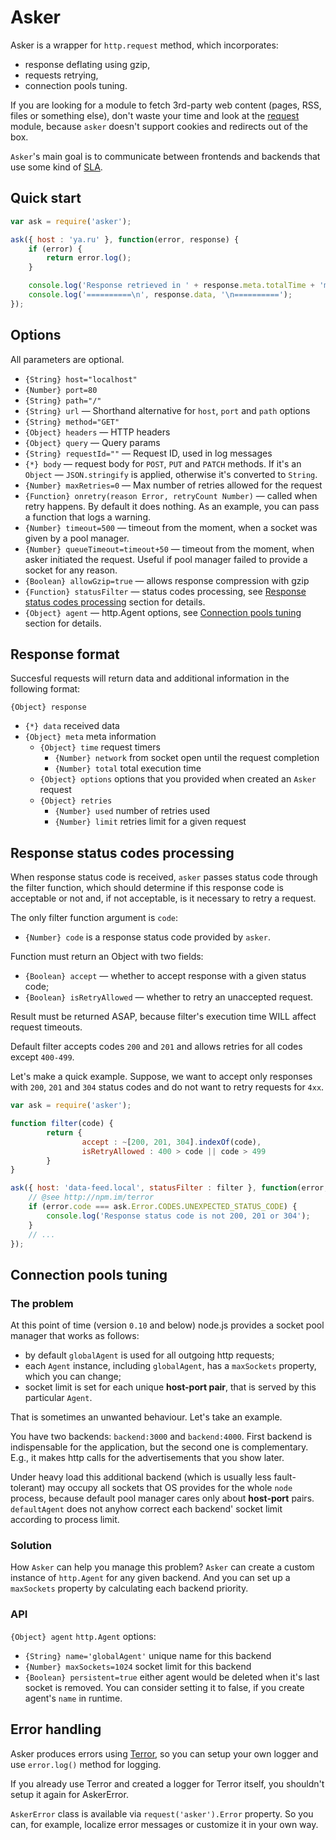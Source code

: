 # Asker

Asker is a wrapper for `http.request` method, which incorporates:
* response deflating using gzip,
* requests retrying,
* connection pools tuning.

If you are looking for a module to fetch 3rd-party web content (pages, RSS, files or something else), don't waste your time and look at the [request](http://npm.im/request) module, because `asker` doesn't support cookies and redirects out of the box.

`Asker`'s main goal is to communicate between frontends and backends that use some kind of [SLA](http://en.wikipedia.org/wiki/Service-level_agreement).

## Quick start

```javascript
var ask = require('asker');

ask({ host : 'ya.ru' }, function(error, response) {
    if (error) {
        return error.log();
    }

    console.log('Response retrieved in ' + response.meta.totalTime + 'ms');
    console.log('==========\n', response.data, '\n==========');
});
```

## Options

All parameters are optional.

* `{String} host="localhost"`
* `{Number} port=80`
* `{String} path="/"`
* `{String} url` — Shorthand alternative for `host`, `port` and `path` options
* `{String} method="GET"`
* `{Object} headers` — HTTP headers
* `{Object} query` — Query params
* `{String} requestId=""`  — Request ID, used in log messages
* `{*} body` — request body for `POST`, `PUT` and `PATCH` methods. If it's an `Object` — `JSON.stringify` is applied, otherwise it's converted to `String`.
* `{Number} maxRetries=0` — Max number of retries allowed for the request
* `{Function} onretry(reason Error, retryCount Number)` — called when retry happens. By default it does nothing. As an example, you can pass a function that logs a warning.
* `{Number} timeout=500` — timeout from the moment, when a socket was given by a pool manager.
* `{Number} queueTimeout=timeout+50` — timeout from the moment, when asker initiated the request. Useful if pool manager failed to provide a socket for any reason.
* `{Boolean} allowGzip=true` — allows response compression with gzip
* `{Function} statusFilter` — status codes processing, see [Response status codes processing](#response-status-codes-processing) section for details.
* `{Object} agent` — http.Agent options, see [Connection pools tuning](#connection-pools-tuning) section for details.

## Response format

Succesful requests will return data and additional information in the following format:

`{Object} response`
* `{*} data` received data
* `{Object} meta` meta information
    * `{Object} time` request timers
        * `{Number} network` from socket open until the request completion
        * `{Number} total` total execution time
    * `{Object} options` options that you provided when created an `Asker` request
    * `{Object} retries`
        * `{Number} used` number of retries used
        * `{Number} limit` retries limit for a given request

## Response status codes processing

When response status code is received, `asker` passes status code through the filter function, which should determine if this response code is acceptable or not and, if not acceptable, is it necessary to retry a request.

The only filter function argument is `code`:
* `{Number} code` is a response status code provided by `asker`.

Function must return an Object with two fields:
* `{Boolean} accept` — whether to accept response with a given status code;
* `{Boolean} isRetryAllowed` — whether to retry an unaccepted request.

Result must be returned ASAP, because filter's execution time WILL affect request timeouts.

Default filter accepts codes `200` and `201` and allows retries for all codes except `400-499`.

Let's make a quick example. Suppose, we want to accept only responses with `200`, `201` and `304` status codes and do not want to retry requests for `4xx`.

```javascript
var ask = require('asker');

function filter(code) {
		return {
				accept : ~[200, 201, 304].indexOf(code),
				isRetryAllowed : 400 > code || code > 499
		}
}

ask({ host: 'data-feed.local', statusFilter : filter }, function(error, response) {
    // @see http://npm.im/terror
    if (error.code === ask.Error.CODES.UNEXPECTED_STATUS_CODE) {
        console.log('Response status code is not 200, 201 or 304');
    }
    // ...
});
```

## Connection pools tuning

### The problem

At this point of time (version `0.10` and below) node.js provides a socket pool manager that works as follows:

* by default `globalAgent` is used for all outgoing http requests;
* each `Agent` instance, including `globalAgent`, has a `maxSockets` property, which you can change;
* socket limit is set for each unique __host-port pair__, that is served by this particular `Agent`.

That is sometimes an unwanted behaviour. Let's take an example.

You have two backends: `backend:3000` and `backend:4000`. First backend is indispensable for the application, but the second one is complementary. E.g., it makes http calls for the advertisements that you show later.

Under heavy load this additional backend (which is usually less fault-tolerant) may occupy all sockets that OS provides for the whole `node` process, because default pool manager cares only about __host-port__ pairs. `defaultAgent` does not anyhow correct each backend' socket limit according to process limit.

### Solution

How `Asker` can help you manage this problem? `Asker` can create a custom instance of `http.Agent` for any given backend. And you can set up a `maxSockets` property by calculating each backend priority.

### API

`{Object} agent` `http.Agent` options:

* `{String} name='globalAgent'` unique name for this backend
* `{Number} maxSockets=1024` socket limit for this backend
* `{Boolean} persistent=true` either agent would be deleted when it's last socket is removed. You can consider setting it to false, if you create agent's `name` in runtime.

## Error handling

Asker produces errors using [Terror](http://npm.im/terror), so you can setup your own logger and use `error.log()` method for logging.

If you already use Terror and created a logger for Terror itself, you shouldn't setup it again for AskerError.

`AskerError` class is available via `request('asker').Error` property. So you can, for example, localize error messages or customize it in your own way.
